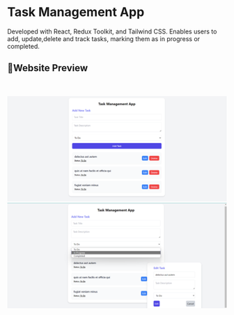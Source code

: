 # Task Management App
Developed with React, Redux Toolkit, and Tailwind CSS. 
Enables users to add, update,delete and track tasks, marking them as in progress or 
completed.
<br>
 ## 🚀Website Preview
<br>
<br>
<img src="src/imgs/img1.png" alt="img" width="700" />
<img src="src/imgs/img2.png" alt="img" width="700" />
